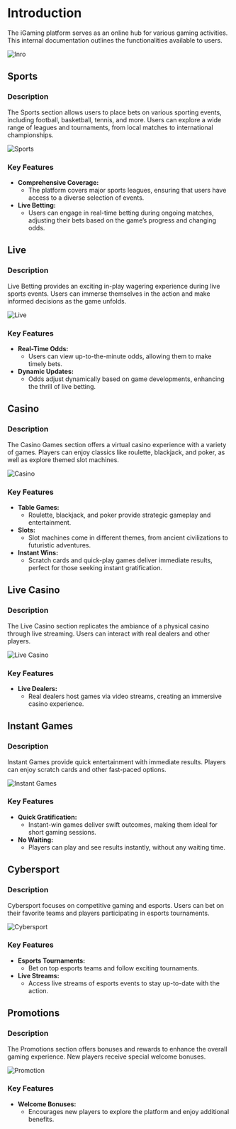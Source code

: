 # Introduction
The iGaming platform serves as an online hub for various gaming activities. This internal documentation outlines the functionalities available to users.

![Inro](https://github.com/Zxcursed1654/evo/assets/170832101/e8f959eb-e33f-453c-906f-0ef914850ed4)


## Sports

### Description

The Sports section allows users to place bets on various sporting events, including football, basketball, tennis, and more. Users can explore a wide range of leagues and tournaments, from local matches to international championships.

![Sports](https://github.com/Zxcursed1654/evo/assets/170832101/1f83b603-ac2b-432d-8fd7-ee9224466608)


### Key Features

- **Comprehensive Coverage:**
  - The platform covers major sports leagues, ensuring that users have access to a diverse selection of events.
- **Live Betting:**
  - Users can engage in real-time betting during ongoing matches, adjusting their bets based on the game’s progress and changing odds.

## Live

### Description

Live Betting provides an exciting in-play wagering experience during live sports events. Users can immerse themselves in the action and make informed decisions as the game unfolds.

![Live](https://github.com/Zxcursed1654/evo/assets/170832101/6c7bdca1-21bd-4f55-975d-1fea43537b86)


### Key Features

- **Real-Time Odds:**
  - Users can view up-to-the-minute odds, allowing them to make timely bets.
- **Dynamic Updates:**
  - Odds adjust dynamically based on game developments, enhancing the thrill of live betting.

## Casino

### Description

The Casino Games section offers a virtual casino experience with a variety of games. Players can enjoy classics like roulette, blackjack, and poker, as well as explore themed slot machines.

![Casino](https://github.com/Zxcursed1654/evo/assets/170832101/cfb044b2-99f2-488f-b022-1f4b60c6e9ea)


### Key Features

- **Table Games:**
  - Roulette, blackjack, and poker provide strategic gameplay and entertainment.
- **Slots:**
  - Slot machines come in different themes, from ancient civilizations to futuristic adventures.
- **Instant Wins:**
  - Scratch cards and quick-play games deliver immediate results, perfect for those seeking instant gratification.

## Live Casino

### Description

The Live Casino section replicates the ambiance of a physical casino through live streaming. Users can interact with real dealers and other players.

![Live Casino](https://github.com/Zxcursed1654/evo/assets/170832101/3cb41b02-0fde-4ad2-96ae-f4964ce537d3)


### Key Features

- **Live Dealers:**
  - Real dealers host games via video streams, creating an immersive casino experience.

## Instant Games

### Description

Instant Games provide quick entertainment with immediate results. Players can enjoy scratch cards and other fast-paced options.

![Instant Games](https://github.com/Zxcursed1654/evo/assets/170832101/c3def882-e9a7-41f6-a03b-48e780a571f3)

### Key Features

- **Quick Gratification:**
  - Instant-win games deliver swift outcomes, making them ideal for short gaming sessions.
- **No Waiting:**
  - Players can play and see results instantly, without any waiting time.

## Cybersport

### Description

Cybersport focuses on competitive gaming and esports. Users can bet on their favorite teams and players participating in esports tournaments.

![Cybersport](https://github.com/Zxcursed1654/evo/assets/170832101/217dd933-053c-42c7-83f6-21e8fa32258c)

### Key Features

- **Esports Tournaments:**
  - Bet on top esports teams and follow exciting tournaments.
- **Live Streams:**
  - Access live streams of esports events to stay up-to-date with the action.

## Promotions

### Description

The Promotions section offers bonuses and rewards to enhance the overall gaming experience. New players receive special welcome bonuses.

![Promotion](https://github.com/techwriter-lekos/evo/assets/170828318/e7d610a0-b348-475d-ae63-1b19f3717b3e)

### Key Features

- **Welcome Bonuses:**
  - Encourages new players to explore the platform and enjoy additional benefits.
